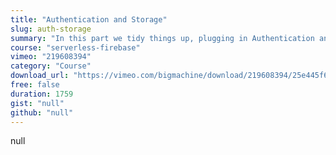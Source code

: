```yaml
---
title: "Authentication and Storage"
slug: auth-storage
summary: "In this part we tidy things up, plugging in Authentication and hooking our download service into Firebase Storage."
course: "serverless-firebase"
vimeo: "219608394"
category: "Course"
download_url: "https://vimeo.com/bigmachine/download/219608394/25e445f6d2"
free: false
duration: 1759
gist: "null"
github: "null"
---
```


null
